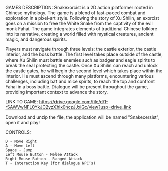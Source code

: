 GAMES DESCRIPTION:
Snakexorcist is a 2D action platformer rooted in Chinese mythology. The game is a blend of fast-paced combat and exploration in a pixel-art style. Following the story of Xu Shilin, an exorcist goes on a mission to free the White Snake from the captivity of the evil monk Fahai. The game integrates elements of traditional Chinese folklore into its narrative, creating a world filled with mystical creatures, ancient magic, and dangerous spirits.

Players must navigate through three levels: the castle exterior, the castle interior, and the boss battle. The first level takes place outside of the castle, where Xu Shilin must battle enemies such as badger and eagle spirits to break the seal protecting the castle. Once Xu Shilin can reach and unlock the castle gates, he will begin the second level which takes place within the interior. He must ascend through many platforms, encountering various challenges, including bat and mice spirits, to reach the top and confront Fahai in a boss battle. Dialogue will be present throughout the game, providing important context to advance the story. 

LINK TO GAME: 
https://drive.google.com/file/d/1-rSAWVwNFL0YkJC2yzXhlx0nczJJxiGc/view?usp=drive_link

Download and unzip the file, the application will be named "Snakecersist", open it and play!

CONTROLS:

    D - Move Right
    A - Move Left
    Space - Jump
    Left Mouse Button - Melee Attack
    Right Mouse Button - Ranged Attack
    T - Interaction Key (for dialogue NPC’s)
